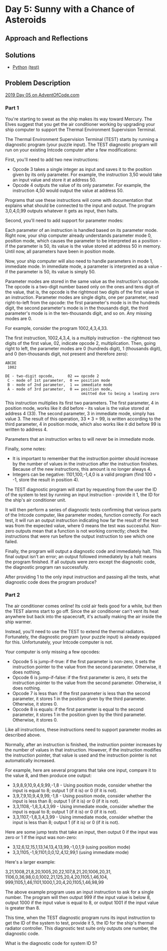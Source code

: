 # Day 5: Sunny with a Chance of Asteroids

## Approach and Reflections

## Solutions

- [Python](./python_day05/day05.py) [(test)](./python_day05/day05_test.py)

## Problem Description

[2019 Day 05 on AdventOfCode.com](https://adventofcode.com/2019/day/5)

### Part 1

You're starting to sweat as the ship makes its way toward Mercury. The Elves
suggest that you get the air conditioner working by upgrading your ship
computer to support the Thermal Environment Supervision Terminal.

The Thermal Environment Supervision Terminal (TEST) starts by running
a diagnostic program (your puzzle input). The TEST diagnostic program will run
on your existing Intcode computer after a few modifications:

First, you'll need to add two new instructions:

- Opcode 3 takes a single integer as input and saves it to the position given
  by its only parameter. For example, the instruction 3,50 would take an input
  value and store it at address 50.
- Opcode 4 outputs the value of its only parameter. For example, the
  instruction 4,50 would output the value at address 50.

Programs that use these instructions will come with documentation that
explains what should be connected to the input and output. The program
3,0,4,0,99 outputs whatever it gets as input, then halts.

Second, you'll need to add support for parameter modes:

Each parameter of an instruction is handled based on its parameter mode. Right
now, your ship computer already understands parameter mode 0, position mode,
which causes the parameter to be interpreted as a position - if the parameter
is 50, its value is the value stored at address 50 in memory. Until now, all
parameters have been in position mode.

Now, your ship computer will also need to handle parameters in mode 1,
immediate mode. In immediate mode, a parameter is interpreted as a value - if
the parameter is 50, its value is simply 50.

Parameter modes are stored in the same value as the instruction's opcode. The
opcode is a two-digit number based only on the ones and tens digit of the
value, that is, the opcode is the rightmost two digits of the first value in
an instruction. Parameter modes are single digits, one per parameter, read
right-to-left from the opcode: the first parameter's mode is in the hundreds
digit, the second parameter's mode is in the thousands digit, the third
parameter's mode is in the ten-thousands digit, and so on. Any missing modes
are 0.

For example, consider the program 1002,4,3,4,33.

The first instruction, 1002,4,3,4, is a multiply instruction - the rightmost
two digits of the first value, 02, indicate opcode 2, multiplication. Then,
going right to left, the parameter modes are 0 (hundreds digit), 1 (thousands
digit), and 0 (ten-thousands digit, not present and therefore zero):

```
ABCDE
 1002

DE - two-digit opcode,      02 == opcode 2
 C - mode of 1st parameter,  0 == position mode
 B - mode of 2nd parameter,  1 == immediate mode
 A - mode of 3rd parameter,  0 == position mode,
                                  omitted due to being a leading zero
```

This instruction multiplies its first two parameters. The first parameter,
4 in position mode, works like it did before - its value is the value stored
at address 4 (33). The second parameter, 3 in immediate mode, simply has
value 3. The result of this operation, 33 \* 3 = 99, is written according to
the third parameter, 4 in position mode, which also works like it did
before 99 is written to address 4.

Parameters that an instruction writes to will never be in immediate mode.

Finally, some notes:

- It is important to remember that the instruction pointer should increase by
  the number of values in the instruction after the instruction finishes.
  Because of the new instructions, this amount is no longer always 4.
- Integers can be negative: 1101,100,-1,4,0 is a valid program (find 100 + -1,
  store the result in position 4).

The TEST diagnostic program will start by requesting from the user the ID of
the system to test by running an input instruction - provide it 1, the ID for
the ship's air conditioner unit.

It will then perform a series of diagnostic tests confirming that various
parts of the Intcode computer, like parameter modes, function correctly. For
each test, it will run an output instruction indicating how far the result of
the test was from the expected value, where 0 means the test was successful.
Non-zero outputs mean that a function is not working correctly; check the
instructions that were run before the output instruction to see which one
failed.

Finally, the program will output a diagnostic code and immediately halt. This
final output isn't an error; an output followed immediately by a halt means
the program finished. If all outputs were zero except the diagnostic code, the
diagnostic program ran successfully.

After providing 1 to the only input instruction and passing all the tests,
what diagnostic code does the program produce?

### Part 2

The air conditioner comes online! Its cold air feels good for a while, but
then the TEST alarms start to go off. Since the air conditioner can't vent its
heat anywhere but back into the spacecraft, it's actually making the air
inside the ship warmer.

Instead, you'll need to use the TEST to extend the thermal radiators.
Fortunately, the diagnostic program (your puzzle input) is already equipped
for this. Unfortunately, your Intcode computer is not.

Your computer is only missing a few opcodes:

- Opcode 5 is jump-if-true: if the first parameter is non-zero, it sets the
  instruction pointer to the value from the second parameter. Otherwise, it
  does nothing.
- Opcode 6 is jump-if-false: if the first parameter is zero, it sets the
  instruction pointer to the value from the second parameter. Otherwise, it
  does nothing.
- Opcode 7 is less than: if the first parameter is less than the second
  parameter, it stores 1 in the position given by the third parameter.
  Otherwise, it stores 0.
- Opcode 8 is equals: if the first parameter is equal to the second parameter,
  it stores 1 in the position given by the third parameter. Otherwise, it
  stores 0.

Like all instructions, these instructions need to support parameter modes as
described above.

Normally, after an instruction is finished, the instruction pointer increases
by the number of values in that instruction. However, if the instruction
modifies the instruction pointer, that value is used and the instruction
pointer is not automatically increased.

For example, here are several programs that take one input, compare it to the
value 8, and then produce one output:

- 3,9,8,9,10,9,4,9,99,-1,8 - Using position mode, consider whether the input
  is equal to 8; output 1 (if it is) or 0 (if it is not).
- 3,9,7,9,10,9,4,9,99,-1,8 - Using position mode, consider whether the input
  is less than 8; output 1 (if it is) or 0 (if it is not).
- 3,3,1108,-1,8,3,4,3,99 - Using immediate mode, consider whether the input is
  equal to 8; output 1 (if it is) or 0 (if it is not).
- 3,3,1107,-1,8,3,4,3,99 - Using immediate mode, consider whether the input is
  less than 8; output 1 (if it is) or 0 (if it is not).

Here are some jump tests that take an input, then output 0 if the input was
zero or 1 if the input was non-zero:

- 3,12,6,12,15,1,13,14,13,4,13,99,-1,0,1,9 (using position mode)
- 3,3,1105,-1,9,1101,0,0,12,4,12,99,1 (using immediate mode)

Here's a larger example:

3,21,1008,21,8,20,1005,20,22,107,8,21,20,1006,20,31,
1106,0,36,98,0,0,1002,21,125,20,4,20,1105,1,46,104,
999,1105,1,46,1101,1000,1,20,4,20,1105,1,46,98,99

The above example program uses an input instruction to ask for a single
number. The program will then output 999 if the input value is below 8, output
1000 if the input value is equal to 8, or output 1001 if the input value is
greater than 8.

This time, when the TEST diagnostic program runs its input instruction to get
the ID of the system to test, provide it 5, the ID for the ship's thermal
radiator controller. This diagnostic test suite only outputs one number, the
diagnostic code.

What is the diagnostic code for system ID 5?
